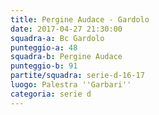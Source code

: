 ```yaml
---
title: Pergine Audace - Gardolo
date: 2017-04-27 21:30:00
squadra-a: Bc Gardolo
punteggio-a: 48
squadra-b: Pergine Audace
punteggio-b: 91
partite/squadra: serie-d-16-17
luogo: Palestra ''Garbari''
categoria: serie d
---
```

